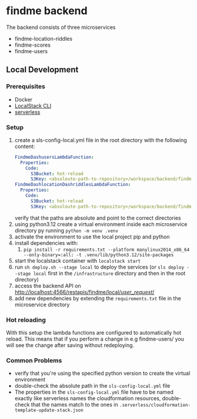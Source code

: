 # findme backend

The backend consists of three microservices

- findme-location-riddles
- findme-scores
- findme-users

## Local Development

### Prerequisites

- Docker
- [LocalStack CLI](https://docs.localstack.cloud/getting-started/installation/#localstack-cli)
- [serverless](https://www.serverless.com)

### Setup

1. create a sls-config-local.yml file in the root directory with the following content:
    ```yaml
    FindmeDashusersLambdaFunction:
      Properties:
        Code:
          S3Bucket: hot-reload
          S3Key: <absoloute-path-to-repository>/workspace/backend/findme-users
    FindmeDashlocationDashriddlesLambdaFunction:
      Properties:
        Code:
          S3Bucket: hot-reload
          S3Key: <absoloute-path-to-repository>/workspace/backend/findme-location-riddles
    ```
   verify that the paths are absolute and point to the correct directories
2. using python3.12 create a virtual environment inside each microservice directory py running `python -m venv .venv`
3. activate the environment to use the local project pip and python
4. install dependencies with:
    1. `pip install -r requirements.txt --platform manylinux2014_x86_64 --only-binary=:all: -t .venv/lib/python3.12/site-packages`
5. start the localstack container with `localstack start`
6. run `sh deploy.sh --stage local` to deploy the services (or `sls deploy --stage local` first in the `/infrastructure`
   directory and then in the root directory)
6. access the backend API
   on [http://localhost:4566/restapis/findme/local/_user_request_/](http://localhost:4566/restapis/findme/local/_user_request_/)
7. add new dependencies by extending the `requirements.txt` file in the microservice directory

### Hot reloading

With this setup the lambda functions are configured to automatically hot reload. This means that if you perform a change
in e.g findme-users/ you will see the change after saving without redeploying.

### Common Problems

- verify that you're using the specified python version to create the virtual environment
- double-check the absolute path in the `sls-config-local.yml` file
- The properties in the `sls-config-local.yml` file have to be named exactly like serverless names the cloudformation
  resources, double-check that the names match to the ones in `.serverless/cloudformation-template-update-stack.json`

